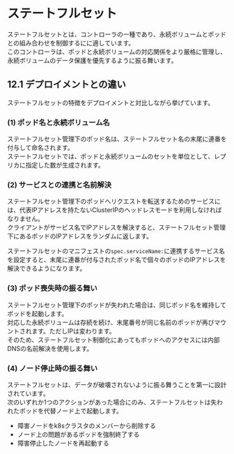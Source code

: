 # ステートフルセット
ステートフルセットとは、コントローラの一種であり、永続ボリュームとポッドとの組み合わせを制御するにに適しています。  
このコントローラは、ポッドと永続ボリュームの対応関係をより厳格に管理し、永続ボリュームのデータ保護を優先するように振る舞います。
## 12.1 デプロイメントとの違い
ステートフルセットの特徴をデプロイメントと対比しながら挙げています。
### (1) ポッド名と永続ボリューム名
ステートフルセット管理下のポッド名は、ステートフルセット名の末尾に連番を付与して命名されます。  
ステートフルセットでは、ポッドと永続ボリュームのセットを単位として、レプリカに指定した数が生成されます。
### (2) サービスとの連携と名前解決
ステートフルセット管理下のポッドへリクエストを転送するためのサービスには、代表IPアドレスを持たないClusterIPのヘッドレスモードを利用しなければなりません。  
クライアントがサービス名でIPアドレスを解決すると、ステートフルセット管理下にあるポッドのIPアドレスをランダムに返します。  
  
ステートフルセットのマニフェストの`spec.serviceName:`に連携するサービス名を設定すると、末尾に連番が付与されたポッド名で個々のポッドのIPアドレスを解決できるようになります。
### (3) ポッド喪失時の振る舞い
ステートフルセット管理下のポッドが失われた場合は、同じポッド名を維持してポッドを起動します。  
対応した永続ボリュームは存続を続け、末尾番号が同じ名前のポッドが再びマウントされます。ただしIPは変わります。  
そのため、ステートフルセット制御化にあってもポッドへのアクセスには内部DNSの名前解決を使用します。
### (4) ノード停止時の振る舞い
ステートフルセットは、データが破壊されないように振る舞うことを第一に設計されています。  
次のいずれか1つのアクションがあった場合にのみ、ステートフルセットは失われたポッドを代替ノード上で起動します。
- 障害ノードをk8sクラスタのメンバーから削除する
- ノード上の問題があるポッドを強制終了する
- 障害停止したノードを再起動する

